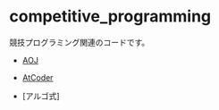 # competitive_programming
  競技プログラミング関連のコードです。

- [AOJ](https://onlinejudge.u-aizu.ac.jp/home)

- [AtCoder](https://atcoder.jp/users/kazuya300)

- [アルゴ式]

